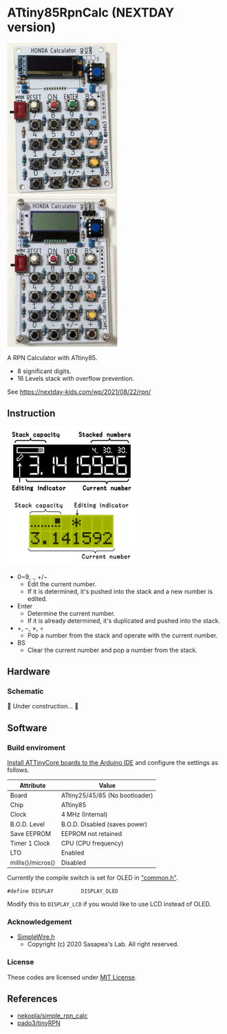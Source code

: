 # ATtiny85RpnCalc (NEXTDAY version)

![Picture(OLED)](doc/picture.jpg) ![Picture(LCD)](doc/picture_lcd.jpg)

A RPN Calculator with ATtiny85.

* 8 significant digits.
* 16 Levels stack with overflow prevention.

See https://nextday-kids.com/wp/2021/08/22/rpn/

## Instruction

![Instruction(OLED)](doc/instruction.png) ![Instruction(LCD)](doc/instruction_lcd.png)

* 0~9, ., &plus;/&minus;
  * Edit the current number.
  * If it is determined, it's pushed into the stack and a new number is edited.
* Enter
  * Determine the current number.
  * If it is already determined, it's duplicated and pushed into the stack.
* &plus;, &minus;, &times;, &div;
  * Pop a number from the stack and operate with the current number.
* BS
  * Clear the current number and pop a number from the stack.

## Hardware

### Schematic

:construction: Under construction... :construction:

## Software

### Build enviroment

[Install ATTinyCore boards to the Arduino IDE](https://github.com/SpenceKonde/ATTinyCore/blob/master/Installation.md) and configure the settings as follows.

Attribute        |Value
-----------------|------------------------------
Board            |ATtiny25/45/85 (No bootloader)
Chip             |ATtiny85
Clock            |4 MHz (Internal)
B.O.D. Level     |B.O.D. Disabled (saves power)
Save EEPROM      |EEPROM not retained
Timer 1 Clock    |CPU (CPU frequency)
LTO              |Enabled
millis()/micros()|Disabled

Currently the compile switch is set for OLED in ["common.h"](common.h#L10).

```
#define DISPLAY         DISPLAY_OLED
```

Modify this to `DISPLAY_LCD` if you would like to use LCD instead of OLED.

### Acknowledgement

* [SimpleWire.h](https://lab.sasapea.mydns.jp/2020/03/11/avr-i2c-2/)
  * Copyright (c) 2020 Sasapea's Lab. All right reserved.

### License

These codes are licensed under [MIT License](LICENSE).

## References

* [nekopla/simple_rpn_calc](https://github.com/nekopla/simple_rpn_calc)
* [pado3/tinyRPN](https://github.com/pado3/tinyRPN)

